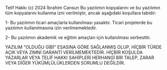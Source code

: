 Telif Hakkı (c) 2024 İbrahim Cansun
Bu yazılımın kopyalarını ve bu yazılımın tüm kopyalarını kullanma izni verilmiştir, ancak aşağıdaki koşullara tabidir:

1- Bu yazılımın ticari amaçlarla kullanılması yasaktır. Ticari projelerde bu yazılımın kullanılmasına izin verilmemektedir.

2- Bu yazılımın akademik ve eğitim amaçları için kullanılması serbesttir.

YAZILIM "OLDUĞU GİBİ" ESASINA GÖRE SAĞLANMIŞ OLUP, HİÇBİR TÜRDE AÇIK VEYA ZIMNİ GARANTİ VERİLMEMEKTEDİR.
HİÇBİR KOŞULDA YAZARLAR VEYA TELİF HAKKI SAHİPLERİ HERHANGİ BİR TALEP, ZARAR VEYA DİĞER YÜKÜMLÜLÜKLERDEN SORUMLU DEĞİLDİR.
